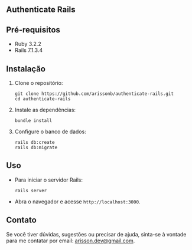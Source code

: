 
## Authenticate Rails


## Pré-requisitos

- Ruby 3.2.2
- Rails 7.1.3.4

## Instalação

1. Clone o repositório:
   ```
   git clone https://github.com/arissonb/authenticate-rails.git
   cd authenticate-rails
   ```

2. Instale as dependências:
   ```
   bundle install
   ```

3. Configure o banco de dados:
   ```
   rails db:create
   rails db:migrate
   ```

## Uso

- Para iniciar o servidor Rails:
  ```
  rails server
  ```

- Abra o navegador e acesse `http://localhost:3000`.



## Contato

Se você tiver dúvidas, sugestões ou precisar de ajuda, sinta-se à vontade para me contatar por email: arisson.dev@gmail.com.
